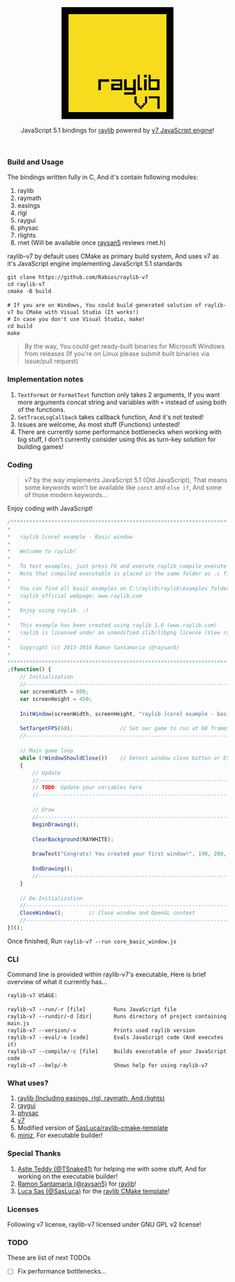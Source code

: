 <div align="center">
  <img src="raylib-v7.png" width="256", height="256"><br>
  <p>JavaScript 5.1 bindings for <a href="https://raylib.com">raylib</a> powered by <a href="https://github.com/cesanta/v7">v7 JavaScript engine</a>!</p>
</div>
<br>

### Build and Usage

The bindings written fully in C, And it's contain following modules:

1. raylib
2. raymath
3. easings
4. rlgl
5. raygui
6. physac
7. rlights
8. rnet (Will be available once [raysan5](https://github.com/raysan5) reviews rnet.h)

raylib-v7 by default uses CMake as primary build system, And uses v7 as it's JavaScript engine implementing JavaScript 5.1 standards

```
git clone https://github.com/Rabios/raylib-v7
cd raylib-v7
cmake -B build

# If you are on Windows, You could build generated solution of raylib-v7 bu CMake with Visual Studio (It works!)
# In case you don't use Visual Studio, make!
cd build
make
```

> By the way, You could get ready-built binaries for Microsoft Windows from releases (If you're on Linux please submit built binaries via issue/pull request)

### Implementation notes

1. `TextFormat` or `FormatText` function only takes 2 arguments, If you want more arguments concat string and variables with `+` instead of using both of the functions.
2. `SetTraceLogCallback` takes callback function, And it's not tested!
3. Issues are welcome, As most stuff (Functions) untested!
4. There are currently some performance bottlenecks when working with big stuff, I don't currently consider using this as turn-key solution for building games!

### Coding

> v7 by the way implements JavaScript 5.1 (Old JavaScript), That means some keywords won't be available like `const` and `else if`, And some of those modern keywords... 

Enjoy coding with JavaScript!

```js
/*******************************************************************************************
*
*   raylib [core] example - Basic window
*
*   Welcome to raylib!
*
*   To test examples, just press F6 and execute raylib_compile_execute script
*   Note that compiled executable is placed in the same folder as .c file
*
*   You can find all basic examples on C:\raylib\raylib\examples folder or
*   raylib official webpage: www.raylib.com
*
*   Enjoy using raylib. :)
*
*   This example has been created using raylib 1.0 (www.raylib.com)
*   raylib is licensed under an unmodified zlib/libpng license (View raylib.h for details)
*
*   Copyright (c) 2013-2016 Ramon Santamaria (@raysan5)
*
********************************************************************************************/
;(function() {
    // Initialization
    //--------------------------------------------------------------------------------------
    var screenWidth = 800;
    var screenHeight = 450;
	
    InitWindow(screenWidth, screenHeight, "raylib [core] example - basic window");
	
    SetTargetFPS(60);               // Set our game to run at 60 frames-per-second
    //--------------------------------------------------------------------------------------
	
    // Main game loop
    while (!WindowShouldClose())    // Detect window close button or ESC key
    {
        // Update
        //----------------------------------------------------------------------------------
        // TODO: Update your variables here
        //----------------------------------------------------------------------------------
		
        // Draw
        //----------------------------------------------------------------------------------
        BeginDrawing();
        
        ClearBackground(RAYWHITE);
		
        DrawText("Congrats! You created your first window!", 190, 200, 20, LIGHTGRAY);
		
        EndDrawing();
        //----------------------------------------------------------------------------------
    }

    // De-Initialization
    //--------------------------------------------------------------------------------------
    CloseWindow();        // Close window and OpenGL context
    //--------------------------------------------------------------------------------------
})();
```

Once finished, Run `raylib-v7 --run core_basic_window.js`

### CLI

Command line is provided within raylib-v7's executable, Here is brief overview of what it currently has...

```
raylib-v7 USAGE:

raylib-v7 --run/-r [file]         Runs JavaScript file
raylib-v7 --rundir/-d [dir]       Runs directory of project containing main.js
raylib-v7 --version/-v            Prints used raylib version
raylib-v7 --eval/-e [code]        Evals JavaScript code (And executes it)
raylib-v7 --compile/-c [file]     Builds executable of your JavaScript code
raylib-v7 --help/-h               Shows help for using raylib-v7
```

### What uses?

1. [raylib (Including easings, rlgl, raymath, And rlights)](https://github.com/raysan5/raylib)
2. [raygui](https://github.com/raysan5/raygui)
3. [physac](https://github.com/victorfisac/physac)
4. [v7](https://github.com/cesanta/v7)
5. Modified version of [SasLuca/raylib-cmake-template](https://github.com/SasLuca/raylib-cmake-template)
6. [miniz](https://github.com/richgel999/miniz), For executable builder!

### Special Thanks

1. [Astie Teddy (@TSnake41)](https://github.com/TSnake41) for helping me with some stuff, And for working on the executable builder!
2. [Ramon Santamaria (@raysan5)](https://github.com/raysan5) for [raylib](https://www.raylib.com)!
3. [Luca Sas (@SasLuca)](https://github.com/SasLuca) for the [raylib CMake template](https://github.com/SasLuca/raylib-cmake-template)!

### Licenses

Following v7 license, raylib-v7 licensed under GNU GPL v2 license!

### TODO

These are list of next TODOs

- [ ] Fix performance bottlenecks...
